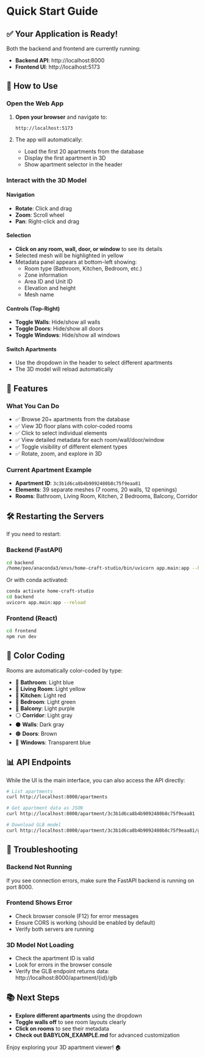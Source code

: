 # Quick Start Guide

## ✅ Your Application is Ready!

Both the backend and frontend are currently running:

- **Backend API**: http://localhost:8000
- **Frontend UI**: http://localhost:5173

## 🚀 How to Use

### Open the Web App

1. **Open your browser** and navigate to:
   ```
   http://localhost:5173
   ```

2. The app will automatically:
   - Load the first 20 apartments from the database
   - Display the first apartment in 3D
   - Show apartment selector in the header

### Interact with the 3D Model

#### **Navigation**
- **Rotate**: Click and drag
- **Zoom**: Scroll wheel
- **Pan**: Right-click and drag

#### **Selection**
- **Click on any room, wall, door, or window** to see its details
- Selected mesh will be highlighted in yellow
- Metadata panel appears at bottom-left showing:
  - Room type (Bathroom, Kitchen, Bedroom, etc.)
  - Zone information
  - Area ID and Unit ID
  - Elevation and height
  - Mesh name

#### **Controls (Top-Right)**
- **Toggle Walls**: Hide/show all walls
- **Toggle Doors**: Hide/show all doors
- **Toggle Windows**: Hide/show all windows

#### **Switch Apartments**
- Use the dropdown in the header to select different apartments
- The 3D model will reload automatically

## 🎨 Features

### What You Can Do
- ✅ Browse 20+ apartments from the database
- ✅ View 3D floor plans with color-coded rooms
- ✅ Click to select individual elements
- ✅ View detailed metadata for each room/wall/door/window
- ✅ Toggle visibility of different element types
- ✅ Rotate, zoom, and explore in 3D

### Current Apartment Example
- **Apartment ID**: `3c3b1d6ca8b4b9092480b8c75f9eaa81`
- **Elements**: 39 separate meshes (7 rooms, 20 walls, 12 openings)
- **Rooms**: Bathroom, Living Room, Kitchen, 2 Bedrooms, Balcony, Corridor

## 🛠 Restarting the Servers

If you need to restart:

### Backend (FastAPI)
```bash
cd backend
/home/peo/anaconda3/envs/home-craft-studio/bin/uvicorn app.main:app --host 0.0.0.0 --port 8000 --reload
```

Or with conda activated:
```bash
conda activate home-craft-studio
cd backend
uvicorn app.main:app --reload
```

### Frontend (React)
```bash
cd frontend
npm run dev
```

## 🎯 Color Coding

Rooms are automatically color-coded by type:
- 🔵 **Bathroom**: Light blue
- 💛 **Living Room**: Light yellow
- 🔴 **Kitchen**: Light red
- 💚 **Bedroom**: Light green
- 💜 **Balcony**: Light purple
- ⚪ **Corridor**: Light gray
- ⚫ **Walls**: Dark gray
- 🟤 **Doors**: Brown
- 🔵 **Windows**: Transparent blue

## 📊 API Endpoints

While the UI is the main interface, you can also access the API directly:

```bash
# List apartments
curl http://localhost:8000/apartments

# Get apartment data as JSON
curl http://localhost:8000/apartment/3c3b1d6ca8b4b9092480b8c75f9eaa81

# Download GLB model
curl http://localhost:8000/apartment/3c3b1d6ca8b4b9092480b8c75f9eaa81/glb --output apartment.glb
```

## 🐛 Troubleshooting

### Backend Not Running
If you see connection errors, make sure the FastAPI backend is running on port 8000.

### Frontend Shows Error
- Check browser console (F12) for error messages
- Ensure CORS is working (should be enabled by default)
- Verify both servers are running

### 3D Model Not Loading
- Check the apartment ID is valid
- Look for errors in the browser console
- Verify the GLB endpoint returns data: http://localhost:8000/apartment/{id}/glb

## 📚 Next Steps

- **Explore different apartments** using the dropdown
- **Toggle walls off** to see room layouts clearly
- **Click on rooms** to see their metadata
- **Check out BABYLON_EXAMPLE.md** for advanced customization

Enjoy exploring your 3D apartment viewer! 🏠
